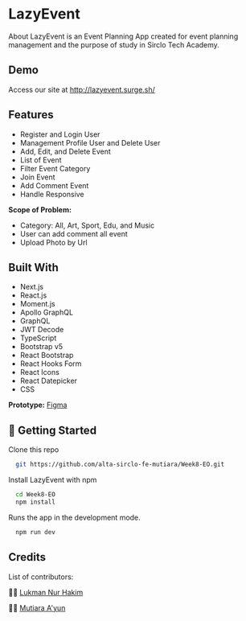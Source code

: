 # LazyEvent

About LazyEvent is an Event Planning App created for event planning management and the purpose of study in Sirclo Tech Academy.


## Demo

Access our site at http://lazyevent.surge.sh/


## Features

- Register and Login User
- Management Profile User and Delete User
- Add, Edit, and Delete Event 
- List of Event
- Filter Event Category
- Join Event
- Add Comment Event
- Handle Responsive

**Scope of Problem:**
- Category: All, Art, Sport, Edu, and Music
- User can add comment all event
- Upload Photo by Url


## Built With

- Next.js
- React.js
- Moment.js
- Apollo GraphQL
- GraphQL
- JWT Decode
- TypeScript
- Bootstrap v5
- React Bootstrap
- React Hooks Form
- React Icons
- React Datepicker
- CSS

**Prototype:** [Figma](https://www.figma.com/file/MR1tqgoorCMQBoMjTckH6y/Events?node-id=36%3A131)

## 🚀 Getting Started

Clone this repo

```bash
  git https://github.com/alta-sirclo-fe-mutiara/Week8-EO.git

```

Install LazyEvent with npm

```bash
  cd Week8-EO
  npm install
```

Runs the app in the development mode.

```bash
  npm run dev
```

## Credits

List of contributors:

👨‍💻 [Lukman Nur Hakim](https://github.com/lukmannm)

👩‍💻 [Mutiara A'yun](https://github.com/mayun19)
